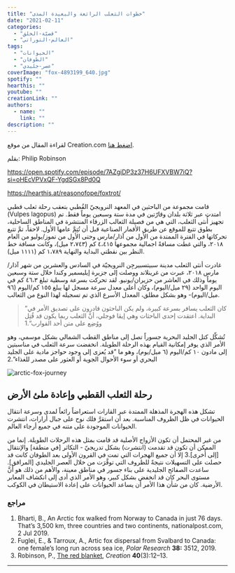 ```yaml
---
title: "خطوات الثعلب الرائعة والبعيدة المدى"
date: "2021-02-11"
categories: 
  - "قضيّة-الخلق"
  - "العالم-التوراتي"
tags: 
  - "الحيوانات"
  - "الطوفان"
  - "عصر-جليدي"
coverImage: "fox-4893199_640.jpg"
spotify: ""
hearthis: ""
youtube: ""
creationLink: ""
authors:
  - name: ""
    link: ""
description: ""
---
```


لقراءة المقال من موقع Creation.com [اضغط هنا](https://creation.com/foxtrot-arabic).

بقلم: Philip Robinson

https://open.spotify.com/episode/7AZgiDP3z37H6UFXVBW7iQ?si=oHEcVPVxQF-YgdSGx8Pd0Q

https://hearthis.at/reasonofope/foxtrot/

قامت مجموعة من الباحثين في المعهد النرويجيّ القُطبي بتعقب رحلة ثعلب قطبي (Vulpes lagopus) امتدت عبر ثلاثة بلدان وقارّتين في مدة ستة وسبعين يوماً فقط. تم تجهيز أُنثى الثعلب، التي هي من فصيلة الثعالب الزرقاء المنتشرة في المناطق الساحلية، بطوق تتبع للموقع عن طريق الأقمار الصناعية قبل أن تُتِمَّ عامها الأول. لاحقاً، تمَّ تتبع تحركاتها في الفترة الممتدة من الأول من آذار/مارس وحتى الأول من تموز/يوليو من العام ٢٠١٨، والتي غطت مسافةً اجمالية مجموعها ٤،٤١٥ كم (٢،٧٤٣ ميل)، وكانت مسافة خط النظر بين نقطتي البداية والنهاية ١،٧٨٩ كم (١١١١ ميل).

غادرت أنثى الثعلب مدينة سبيتسبيرجِن النرويجيّة في السادس والعشرين من شهر آذار/مارس ٢٠١٨، عبرت من غرينلاند ووصلت إلى جزيرة إيليسمير وكندا خلال ستة وسبعين يوماً وذلك في العاشر من حزيران/يونيو. لقد تحركت بسرعة وسطية تبلغ ٤٦،٣ كم في اليوم الواحد (٢٩ ميل/اليوم)، وكان أعلى معدل سرعة مسجل لها يبلغ ١٥٥ كم/اليوم (٩٦ ميل/اليوم)- وهو بشكل مطلق، المعدل الأسرع الذي تم تسجيله لهذا النوع من الثعالب.

> ”كان الثعلب يسافر بسرعة كبيرة، ولم يكن الباحثون قادرون على تصديق الأمر في البداية. اعتقدت إحدى الباحثات وهي إيڤا فوجلي، أنَّ الثعلب ربما يكون قد قُتِل ووُضِع على متن أحد القوارب“.1

تُشكِّل كتل الجليد البحرية جسوراً تصل إلى مناطق القطب الشمالي بشكل موسمي، وهو الأمر الذي يوفر إمكانية القيام بهذه الرحلة الطويلة. انخفضت سرعة الثعلب في مناسبتين إلى مادون ١٠ كم/اليوم (٦ ميل/يوم)، وهو ما ”قد يُعزى إلى وجود حواجز مادية على الجليد البحري أو سوء الأحوال الجوية أو العثور على مصدر للغذاء“.2

![arctic-fox-journey](images/arctic-fox-journey.jpg)

## رحلة الثعلب القطبي وإعادة ملئ الأرض

تشكل هذه الهجرة المذهلة الممتدة عبر القارات استعراضاً رائعاً لمدى وسرعة انتقال الحيوانات في ظل الظروف المناسبة. بعد أن استقرَّ فلك نوح على جبال أرارات، انتشرت الحيوانات الموجودة على متنه في جميع أرجاء العالم.

من غير المحتمل أن تكون الأزواج الأصلية قد قامت بمثل هذه الرحلات الطويلة. إنما من الممكن أن تكون قد تقدمت (انتشرت) بشكل تدريجيّ - التكاثر \[في منطقة\] والإنتقال \[إلى أُخرى\].3 إلا أن جميع الهجرات التي تمت في القرون الأولى بعد الطوفان كانت قد حصلت على التسهيلات نتيجةً للظروف التي توفَّرَت من خلال العصر الجليدي \[المرافق\]. ساعدت الصفائح الجليدية على بناء جسور في مناطق معينة، والأهم من ذلك هو أنَّ مستوى البحر كان قد انخفض بشكل كبير، وهو الأمر الذي أدى إلى انكشاف المعابر الأرضية. كان من شأن هذا الأمر أن يساعد الحيوانات على إعادة الاستيطان في الكوكب.

### مراجع

1. Bharti, B., An Arctic fox walked from Norway to Canada in just 76 days. That’s 3,500 km, three countries and two continents, nationalpost.com, 2 Jul 2019. 
2. Fuglei, E., & Tarroux, A., Artic fox dispersal from Svalbard to Canada: one female’s long run across sea ice, _Polar Research_ **38:** 3512, 2019. 
3. Robinson, P., [The red blanket](https://creation.com/the-red-blanket), _Creation_ **40**(3):12–13. 

* * *
